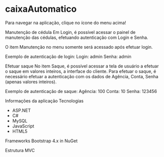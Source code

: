 # caixaAutomatico


Para navegar na aplicação, clique no ícone do menu acima!

Manutenção de cédula
Em Login, é possível acessar o painel de manutenção das cédulas, efetuando autenticação com Login e Senha.

O item Manutenção no menu somente será acessado após efetuar login.

Exemplo de autenticação de login: 
Login: admin 
Senha: admin

Efetuar saque
No item Saque, é possível acessar a tela de usuário a efetuar o saque em valores inteiros, a interface do cliente. 
Para efetuar o saque, é necessário efetuar a autenticação com os dados de Agência, Conta, Senha (apenas valores inteiros).

Exemplo de autenticação de saque: 
Agência: 100 
Conta: 10 
Senha: 123456

Informações da aplicação
Tecnologias
- ASP.NET 
- C# 
- MySQL 
- JavaScript 
- HTML5

Frameworks
Bootstrap 4.x in NuGet

Estrutura
MVC
